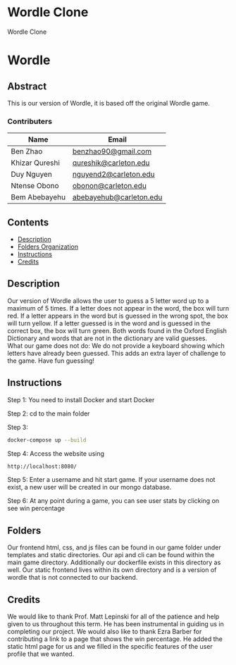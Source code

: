 # Wordle Clone

Wordle Clone

# Wordle

## Abstract

This is our version of Wordle, it is based off the original Wordle game. 


### Contributers

| Name           | Email                 |
| -------------- | --------------------- |
| Ben Zhao       | benzhao90@gmail.com   |
| Khizar Qureshi | qureshik@carleton.edu |
| Duy Nguyen     | nguyend2@carleton.edu |
| Ntense Obono   | obonon@carleton.edu   |
| Bem Abebayehu  | abebayehub@carleton.edu |



## Contents

- [Description](#description)
- [Folders Organization](#folders)
- [Instructions](#instructions)
- [Credits](#credits)

## Description

Our version of Wordle allows the user to guess a 5 letter word up to a maximum of 5 times. If a letter does not appear in the word, the box will turn red. If a letter appears in the word but is guessed in the wrong spot, the box will turn yellow. If a letter guessed is in the word and is guessed in the correct box, the box will turn green. Both words found in the Oxford English Dictionary and words that are not in the dictionary are valid guesses.  
What our game does not do:
We do not provide a keyboard showing which letters have already been guessed. This adds an extra layer of challenge to the game.
Have fun guessing!

## Instructions

Step 1: You need to install Docker and start Docker

Step 2: cd to the main folder

Step 3:

```bash
docker-compose up --build
```

Step 4:
Access the website  using 
```bash
http://localhost:8080/
```

Step 5:
Enter a username and hit start game. If your username does not exist, a new user will be created in our mongo database.

Step 6:
At any point during a game, you can see user stats by clicking on see win percentage 

## Folders
Our frontend html, css, and js files can be found in our game folder under templates and static directories. Our api and cli can be found within the main game directory. 
Additionally our dockerfile exists in this directory as well.
Our static frontend lives within its own directory and is a version of wordle that is not connected to our backend. 


## Credits
We would like to thank Prof. Matt Lepinski for all of the patience and help given to us throughout this term. He has been instrumental in guiding us in completing our project. 
We would also like to thank Ezra Barber for contributing a link to a page that shows the win percentage. He added the static html page for us and we filled in the specific features of the user profile that we wanted. 
